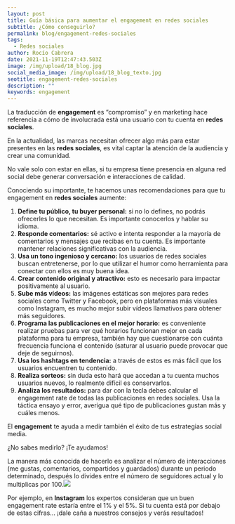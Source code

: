 ```yaml
---
layout: post
title: Guía básica para aumentar el engagement en redes sociales
subtitle: ¿Cómo conseguirlo?
permalink: blog/engagement-redes-sociales
tags:
  - Redes sociales
author: Rocío Cabrera
date: 2021-11-19T12:47:43.503Z
image: /img/upload/18_blog.jpg
social_media_image: /img/upload/18_blog_texto.jpg
seotitle: engagement-redes-sociales
description: ""
keywords: engagement
---
```

La traducción de **engagement** es “compromiso” y en marketing hace referencia a cómo de involucrada está una usuario con tu cuenta en **redes sociales**. 

En la actualidad, las marcas necesitan ofrecer algo más para estar presentes en las **redes sociales**, es vital captar la atención de la audiencia y crear una comunidad.

No vale solo con estar en ellas, si tu empresa tiene presencia en alguna red social debe generar conversación e interacciones de calidad.

Conociendo su importante, te hacemos unas recomendaciones para que tu engagement en **redes sociales** aumente:

1. **Define tu público, tu buyer personal:** si no lo defines, no podrás ofrecerles lo que necesitan. Es importante conocerlos y hablar su idioma. 
2. **Responde comentarios:** sé activo e intenta responder a la mayoría de comentarios y mensajes que recibas en tu cuenta. Es importante mantener relaciones significativas con la audiencia. 
3. **Usa un tono ingenioso y cercano:** los usuarios de redes sociales buscan entretenerse, por lo que utilizar el humor como herramienta para conectar con ellos es muy buena idea. 
4. **Crear contenido original y atractivo:** esto es necesario para impactar positivamente al usuario.
5. **Sube más vídeos:** las imágenes estáticas son mejores para redes sociales como Twitter y Facebook, pero en plataformas más visuales como Instagram, es mucho mejor subir vídeos llamativos para obtener más seguidores. 
6. **Programa las publicaciones en el mejor horario:** es conveniente realizar pruebas para ver qué horarios funcionan mejor en cada plataforma para tu empresa, también hay que cuestionarse con cuánta frecuencia funciona el contenido (saturar al usuario puede provocar que deje de seguirnos).
7. **Usa los hashtags en tendencia:** a través de estos es más fácil que los usuarios encuentren tu contenido. 
8. **Realiza sorteos:** sin duda esto hará que accedan a tu cuenta muchos usuarios nuevos, lo realmente difícil es conservarlos. 
9. **Analiza los resultados:** para dar con la tecla debes calcular el engagement rate de todas las publicaciones en redes sociales. Usa la táctica ensayo y error, averigua qué tipo de publicaciones gustan más y cuáles menos. 

El **engagement** te ayuda a medir también el éxito de tus estrategias social media. 

¿No sabes medirlo? ¡Te ayudamos! 

La manera más conocida de hacerlo es analizar el número de interacciones (me gustas, comentarios, compartidos y guardados) durante un periodo determinado, después lo divides entre el número de seguidores actual y lo multiplicas por 100.![](https://lh5.googleusercontent.com/ZlaXnslxKk6vPYnGsuJ_Rhkamt4uC_q4jkmTXAV5PqrN8FpYx6D-_E42Li6J_6ukaZzRpqxNJhb_AiPPMqJvWVYBupzV2aviCYFoC3EO3WEELQYgnow9P9pRAKhyOLWymgKX0RU7)



Por ejemplo, en **Instagram** los expertos consideran que un buen engagement rate estaría entre el 1% y el 5%. Si tu cuenta está por debajo de estas cifras… ¡dale caña a nuestros consejos y verás resultados!